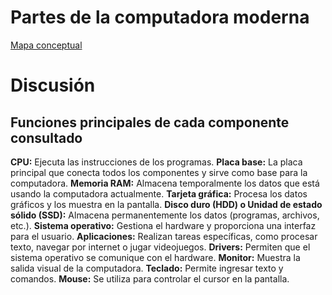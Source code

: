 # Partes de la computadora moderna 
[Mapa conceptual](https://www.canva.com/design/DAGL6vyzq4M/cO40Zn-snjw04hgy053-7A/view?utm_content=DAGL6vyzq4M&utm_campaign=designshare&utm_medium=link&utm_source=editor)

# Discusión

## Funciones principales de cada componente consultado
**CPU:** Ejecuta las instrucciones de los programas.
**Placa base:** La placa principal que conecta todos los componentes y sirve como base para la computadora.
**Memoria RAM:** Almacena temporalmente los datos que está usando la computadora actualmente.
**Tarjeta gráfica:** Procesa los datos gráficos y los muestra en la pantalla.
**Disco duro (HDD) o Unidad de estado sólido (SSD):** Almacena permanentemente los datos (programas, archivos, etc.).
**Sistema operativo:** Gestiona el hardware y proporciona una interfaz para el usuario.
**Aplicaciones:** Realizan tareas específicas, como procesar texto, navegar por internet o jugar videojuegos.
**Drivers:** Permiten que el sistema operativo se comunique con el hardware.
**Monitor:** Muestra la salida visual de la computadora.
**Teclado:** Permite ingresar texto y comandos.
**Mouse:** Se utiliza para controlar el cursor en la pantalla.
